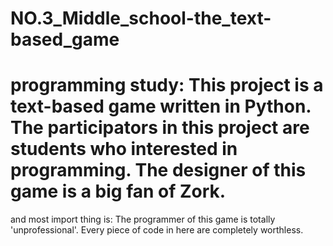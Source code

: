 NO.3_Middle_school-the_text-based_game
======================================

programming study:
  This project is a text-based game written in Python.
  The participators in this project are students who interested in programming.
  The designer of this game is a big fan of Zork.
======================================

and most import thing is:
  The programmer of this game is totally 'unprofessional'.
  Every piece of code in here are completely worthless.
